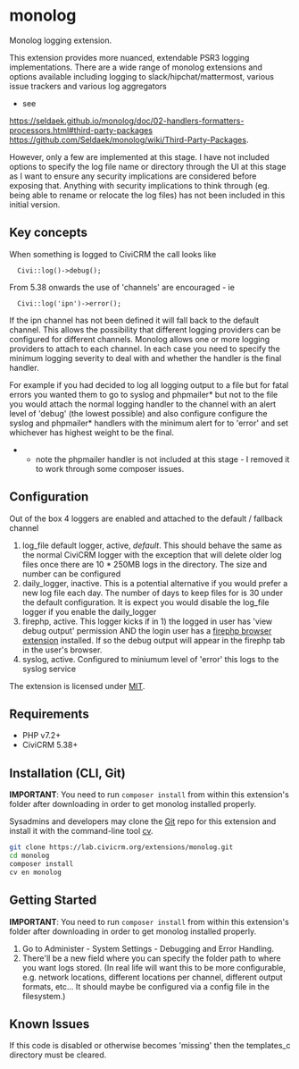 # monolog

Monolog logging extension.

This extension provides more nuanced, extendable PSR3 logging implementations.
There are a wide range of monolog extensions and options available including logging
to slack/hipchat/mattermost, various issue trackers and various log aggregators
- see

https://seldaek.github.io/monolog/doc/02-handlers-formatters-processors.html#third-party-packages
https://github.com/Seldaek/monolog/wiki/Third-Party-Packages.

However, only a few are implemented at this stage. I have not included options
to specify the log file name or directory through the UI at this stage as
I want to ensure any security implications are considered before exposing that.
Anything with security
implications to think through (eg. being able to rename or relocate the log
files) has not been included in this initial version.

Key concepts
-
When something is logged to CiviCRM the call looks like

```
  Civi::log()->debug();
```

From 5.38 onwards the use of 'channels' are encouraged - ie

```
  Civi::log('ipn')->error();
```

If the ipn channel has not been defined it will fall back to the default channel.
This allows the possibility that different logging providers can be
configured for different channels. Monolog allows one or more logging providers
to attach to each channel. In each case you need to specify the minimum logging
severity to deal with and whether the handler is the final handler.

For example if you had decided to log all logging output to a file but
for fatal errors you wanted them to go to syslog and phpmailer* but not
to the file you would attach the normal logging handler to the channel
with an alert level of 'debug' (the lowest possible) and also configure
configure the syslog and phpmailer* handlers with the minimum alert for
to 'error' and set whichever has highest weight to be the final.

* - note the phpmailer handler is not included at this stage - I
  removed it to work through some composer issues.

## Configuration
Out of the box 4 loggers are enabled and attached to the default
/ fallback channel

1) log_file default logger, active, *default*. This should behave the same
as the normal CiviCRM logger with the exception that will delete older
   log files once there are 10 * 250MB logs in the directory. The
   size and number can be configured
2) daily_logger, inactive. This is a potential alternative if you would
prefer a new log file each day. The number of days to keep files for
   is 30 under the default configuration. It is expect you would disable
   the log_file logger if you enable the daily_logger
3) firephp, active. This logger kicks if in 1) the logged in user has 'view debug output'
permission AND the login user has a [firephp browser extension](https://firephp.org/)
   installed. If so the debug output will appear in the firephp tab
   in the user's browser.
4) syslog, active. Configured to miniumum level of 'error' this
logs to the syslog service


The extension is licensed under [MIT](LICENSE.txt).

## Requirements

* PHP v7.2+
* CiviCRM 5.38+

## Installation (CLI, Git)

**IMPORTANT**: You need to run `composer install` from within this extension's folder after downloading in order to get monolog installed properly.

Sysadmins and developers may clone the [Git](https://en.wikipedia.org/wiki/Git) repo for this extension and
install it with the command-line tool [cv](https://github.com/civicrm/cv).

```bash
git clone https://lab.civicrm.org/extensions/monolog.git
cd monolog
composer install
cv en monolog
```

## Getting Started

**IMPORTANT**: You need to run `composer install` from within this extension's folder after downloading in order to get monolog installed properly.

1. Go to Administer - System Settings - Debugging and Error Handling.
2. There'll be a new field where you can specify the folder path to where you want logs stored. (In real life will want this to be more configurable, e.g. network locations, different locations per channel, different output formats, etc... It should maybe be configured via a config file in the filesystem.)

## Known Issues

If this code is disabled or otherwise becomes 'missing' then the
templates_c directory must be cleared.
